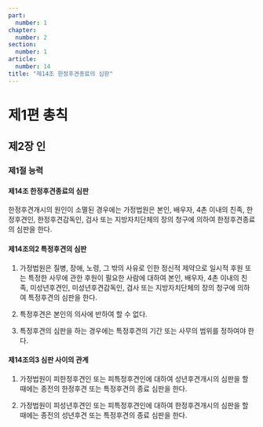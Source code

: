 ```yaml
---
part:
  number: 1
chapter:
  number: 2
section:
  number: 1
article:
  number: 14
title: "제14조 한정후견종료의 심판"
---
```


# 제1편 총칙

## 제2장 인

### 제1절 능력

#### 제14조 한정후견종료의 심판

한정후견개시의 원인이 소멸된 경우에는 가정법원은 본인, 배우자, 4촌 이내의 친족, 한정후견인, 한정후견감독인, 검사 또는 지방자치단체의 장의 청구에 의하여 한정후견종료의 심판을 한다.

#### 제14조의2 특정후견의 심판

1. 가정법원은 질병, 장애, 노령, 그 밖의 사유로 인한 정신적 제약으로 일시적 후원 또는 특정한 사무에 관한 후원이 필요한 사람에 대하여 본인, 배우자, 4촌 이내의 친족, 미성년후견인, 미성년후견감독인, 검사 또는 지방자치단체의 장의 청구에 의하여 특정후견의 심판을 한다.

2. 특정후견은 본인의 의사에 반하여 할 수 없다.

3. 특정후견의 심판을 하는 경우에는 특정후견의 기간 또는 사무의 범위를 정하여야 한다.

#### 제14조의3 심판 사이의 관계

1. 가정법원이 피한정후견인 또는 피특정후견인에 대하여 성년후견개시의 심판을 할 때에는 종전의 한정후견 또는 특정후견의 종료 심판을 한다.

2. 가정법원이 피성년후견인 또는 피특정후견인에 대하여 한정후견개시의 심판을 할 때에는 종전의 성년후견 또는 특정후견의 종료 심판을 한다.
